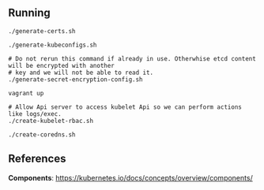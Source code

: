 
## Running

```shell
./generate-certs.sh

./generate-kubeconfigs.sh

# Do not rerun this command if already in use. Otherwhise etcd content will be encrypted with another
# key and we will not be able to read it.
./generate-secret-encryption-config.sh

vagrant up

# Allow Api server to access kubelet Api so we can perform actions like logs/exec.
./create-kubelet-rbac.sh

./create-coredns.sh
```

## References
**Components**: https://kubernetes.io/docs/concepts/overview/components/
